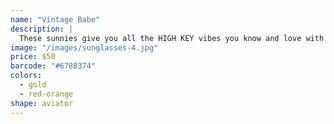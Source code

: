```yaml
---
name: "Vintage Babe"
description: |
  These sunnies give you all the HIGH KEY vibes you know and love with a sleeker design featuring a metal back frame with our signature triangle notches to keep you cool on those hot summer days.
image: "/images/sunglasses-4.jpg"
price: $50
barcode: "#6788374"
colors:
  - gold
  - red-orange
shape: aviator
---
```

